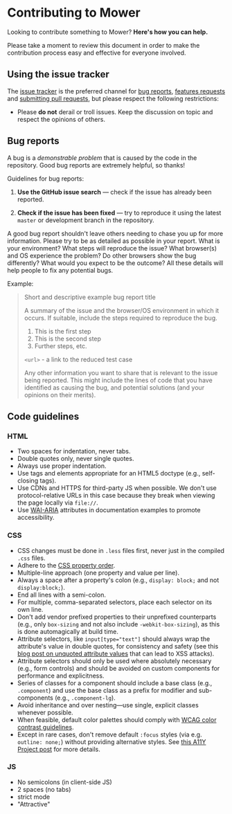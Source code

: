 # Contributing to Mower

Looking to contribute something to Mower? **Here's how you can help.**

Please take a moment to review this document in order to make the contribution
process easy and effective for everyone involved.

## Using the issue tracker

The [issue tracker](https://github.com/macula-projects/mower/issues) is
the preferred channel for [bug reports](#bug-reports), [features requests](#feature-requests)
and [submitting pull requests](#pull-requests), but please respect the following
restrictions:

* Please **do not** derail or troll issues. Keep the discussion on topic and
  respect the opinions of others.


## Bug reports

A bug is a _demonstrable problem_ that is caused by the code in the repository.
Good bug reports are extremely helpful, so thanks!

Guidelines for bug reports:

1. **Use the GitHub issue search** &mdash; check if the issue has already been
   reported.

2. **Check if the issue has been fixed** &mdash; try to reproduce it using the
   latest `master` or development branch in the repository.

A good bug report shouldn't leave others needing to chase you up for more
information. Please try to be as detailed as possible in your report. What is
your environment? What steps will reproduce the issue? What browser(s) and OS
experience the problem? Do other browsers show the bug differently? What
would you expect to be the outcome? All these details will help people to fix
any potential bugs.

Example:

> Short and descriptive example bug report title
>
> A summary of the issue and the browser/OS environment in which it occurs. If
> suitable, include the steps required to reproduce the bug.
>
> 1. This is the first step
> 2. This is the second step
> 3. Further steps, etc.
>
> `<url>` - a link to the reduced test case
>
> Any other information you want to share that is relevant to the issue being
> reported. This might include the lines of code that you have identified as
> causing the bug, and potential solutions (and your opinions on their
> merits).


## Code guidelines

### HTML

- Two spaces for indentation, never tabs.
- Double quotes only, never single quotes.
- Always use proper indentation.
- Use tags and elements appropriate for an HTML5 doctype (e.g., self-closing tags).
- Use CDNs and HTTPS for third-party JS when possible. We don't use protocol-relative URLs in this case because they break when viewing the page locally via `file://`.
- Use [WAI-ARIA](https://developer.mozilla.org/en-US/docs/Web/Accessibility/ARIA) attributes in documentation examples to promote accessibility.

### CSS

- CSS changes must be done in `.less` files first, never just in the compiled `.css` files.
- Adhere to the [CSS property order](http://markdotto.com/2011/11/29/css-property-order/).
- Multiple-line approach (one property and value per line).
- Always a space after a property's colon (e.g., `display: block;` and not `display:block;`).
- End all lines with a semi-colon.
- For multiple, comma-separated selectors, place each selector on its own line.
- Don't add vendor prefixed properties to their unprefixed counterparts (e.g., only `box-sizing` and not also include `-webkit-box-sizing`), as this is done automagically at build time.
- Attribute selectors, like `input[type="text"]` should always wrap the attribute's value in double quotes, for consistency and safety (see this [blog post on unquoted attribute values](http://mathiasbynens.be/notes/unquoted-attribute-values) that can lead to XSS attacks).
- Attribute selectors should only be used where absolutely necessary (e.g., form controls) and should be avoided on custom components for performance and explicitness.
- Series of classes for a component should include a base class (e.g., `.component`) and use the base class as a prefix for modifier and sub-components (e.g., `.component-lg`).
- Avoid inheritance and over nesting—use single, explicit classes whenever possible.
- When feasible, default color palettes should comply with [WCAG color contrast guidelines](http://www.w3.org/TR/WCAG20/#visual-audio-contrast).
- Except in rare cases, don't remove default `:focus` styles (via e.g. `outline: none;`) without providing alternative styles. See [this A11Y Project post](http://a11yproject.com/posts/never-remove-css-outlines/) for more details.

### JS

- No semicolons (in client-side JS)
- 2 spaces (no tabs)
- strict mode
- "Attractive"





